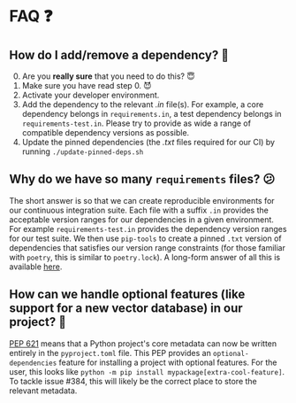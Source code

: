 # FAQ :question:

## How do I add/remove a dependency? :link:

0. Are you **really sure** that you need to do this? :innocent:
1. Make sure you have read step 0. :smiling_imp: 
2. Activate your developer environment.
3. Add the dependency to the relevant *.in* file(s). For example, a core dependency belongs in `requirements.in`, a test dependency belongs in `requirements-test.in`. Please try to provide as wide a range of compatible dependency versions as possible.
4. Update the pinned dependencies (the *.txt* files required for our CI) by running `./update-pinned-deps.sh`

## Why do we have so many `requirements` files? :confused:

The short answer is so that we can create reproducible environments for our continuous integration suite. Each file with a suffix `.in` provides the acceptable version ranges for our dependencies in a given environment. For example `requirements-test.in` provides the dependency version ranges for our test suite. We then use `pip-tools` to create a pinned `.txt` version of dependencies that satisfies our version range constraints (for those familiar with `poetry`, this is similar to `poetry.lock`). A long-form answer of all this is available [here](https://hynek.me/articles/semver-will-not-save-you/).

## How can we handle optional features (like support for a new vector database) in our project? :crystal_ball:

[PEP 621](https://peps.python.org/pep-0621/) means that a Python project's core metadata can now be written entirely in the `pyproject.toml` file. This PEP provides an `optional-dependencies` feature for installing a project with optional features. For the user, this looks like `python -m pip install mypackage[extra-cool-feature]`. To tackle issue #384, this will likely be the correct place to store the relevant metadata.